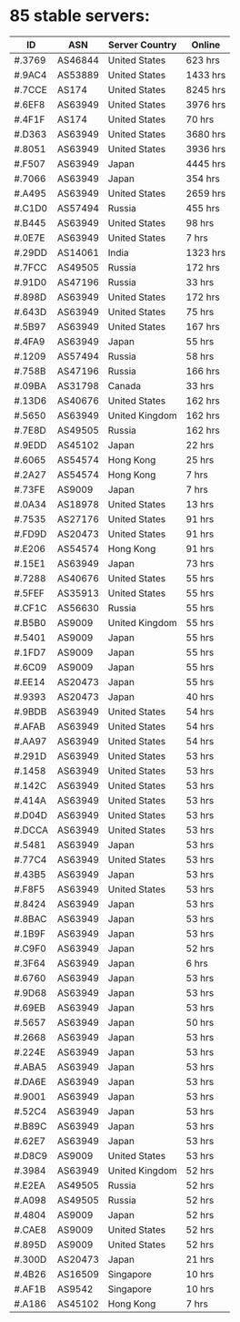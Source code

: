 # 85 stable servers:

| ID | ASN | Server Country | Online |
| ------ | ------ | ------ | ------ |
| #.3769 | AS46844 | United States | 623 hrs |
| #.9AC4 | AS53889 | United States | 1433 hrs |
| #.7CCE | AS174 | United States | 8245 hrs |
| #.6EF8 | AS63949 | United States | 3976 hrs |
| #.4F1F | AS174 | United States | 70 hrs |
| #.D363 | AS63949 | United States | 3680 hrs |
| #.8051 | AS63949 | United States | 3936 hrs |
| #.F507 | AS63949 | Japan | 4445 hrs |
| #.7066 | AS63949 | Japan | 354 hrs |
| #.A495 | AS63949 | United States | 2659 hrs |
| #.C1D0 | AS57494 | Russia | 455 hrs |
| #.B445 | AS63949 | United States | 98 hrs |
| #.0E7E | AS63949 | United States | 7 hrs |
| #.29DD | AS14061 | India | 1323 hrs |
| #.7FCC | AS49505 | Russia | 172 hrs |
| #.91D0 | AS47196 | Russia | 33 hrs |
| #.898D | AS63949 | United States | 172 hrs |
| #.643D | AS63949 | United States | 75 hrs |
| #.5B97 | AS63949 | United States | 167 hrs |
| #.4FA9 | AS63949 | Japan | 55 hrs |
| #.1209 | AS57494 | Russia | 58 hrs |
| #.758B | AS47196 | Russia | 166 hrs |
| #.09BA | AS31798 | Canada | 33 hrs |
| #.13D6 | AS40676 | United States | 162 hrs |
| #.5650 | AS63949 | United Kingdom | 162 hrs |
| #.7E8D | AS49505 | Russia | 162 hrs |
| #.9EDD | AS45102 | Japan | 22 hrs |
| #.6065 | AS54574 | Hong Kong | 25 hrs |
| #.2A27 | AS54574 | Hong Kong | 7 hrs |
| #.73FE | AS9009 | Japan | 7 hrs |
| #.0A34 | AS18978 | United States | 13 hrs |
| #.7535 | AS27176 | United States | 91 hrs |
| #.FD9D | AS20473 | United States | 91 hrs |
| #.E206 | AS54574 | Hong Kong | 91 hrs |
| #.15E1 | AS63949 | Japan | 73 hrs |
| #.7288 | AS40676 | United States | 55 hrs |
| #.5FEF | AS35913 | United States | 55 hrs |
| #.CF1C | AS56630 | Russia | 55 hrs |
| #.B5B0 | AS9009 | United Kingdom | 55 hrs |
| #.5401 | AS9009 | Japan | 55 hrs |
| #.1FD7 | AS9009 | Japan | 55 hrs |
| #.6C09 | AS9009 | Japan | 55 hrs |
| #.EE14 | AS20473 | Japan | 55 hrs |
| #.9393 | AS20473 | Japan | 40 hrs |
| #.9BDB | AS63949 | United States | 54 hrs |
| #.AFAB | AS63949 | United States | 54 hrs |
| #.AA97 | AS63949 | United States | 54 hrs |
| #.291D | AS63949 | United States | 53 hrs |
| #.1458 | AS63949 | United States | 53 hrs |
| #.142C | AS63949 | United States | 53 hrs |
| #.414A | AS63949 | United States | 53 hrs |
| #.D04D | AS63949 | United States | 53 hrs |
| #.DCCA | AS63949 | United States | 53 hrs |
| #.5481 | AS63949 | Japan | 53 hrs |
| #.77C4 | AS63949 | United States | 53 hrs |
| #.43B5 | AS63949 | Japan | 53 hrs |
| #.F8F5 | AS63949 | United States | 53 hrs |
| #.8424 | AS63949 | Japan | 53 hrs |
| #.8BAC | AS63949 | Japan | 53 hrs |
| #.1B9F | AS63949 | Japan | 53 hrs |
| #.C9F0 | AS63949 | Japan | 52 hrs |
| #.3F64 | AS63949 | Japan | 6 hrs |
| #.6760 | AS63949 | Japan | 53 hrs |
| #.9D68 | AS63949 | Japan | 53 hrs |
| #.69EB | AS63949 | Japan | 53 hrs |
| #.5657 | AS63949 | Japan | 50 hrs |
| #.2668 | AS63949 | Japan | 53 hrs |
| #.224E | AS63949 | Japan | 53 hrs |
| #.ABA5 | AS63949 | Japan | 53 hrs |
| #.DA6E | AS63949 | Japan | 53 hrs |
| #.9001 | AS63949 | Japan | 53 hrs |
| #.52C4 | AS63949 | Japan | 53 hrs |
| #.B89C | AS63949 | Japan | 53 hrs |
| #.62E7 | AS63949 | Japan | 53 hrs |
| #.D8C9 | AS9009 | United States | 53 hrs |
| #.3984 | AS63949 | United Kingdom | 52 hrs |
| #.E2EA | AS49505 | Russia | 52 hrs |
| #.A098 | AS49505 | Russia | 52 hrs |
| #.4804 | AS9009 | Japan | 52 hrs |
| #.CAE8 | AS9009 | United States | 52 hrs |
| #.895D | AS9009 | United States | 52 hrs |
| #.300D | AS20473 | Japan | 21 hrs |
| #.4B26 | AS16509 | Singapore | 10 hrs |
| #.AF1B | AS9542 | Singapore | 10 hrs |
| #.A186 | AS45102 | Hong Kong | 7 hrs |

